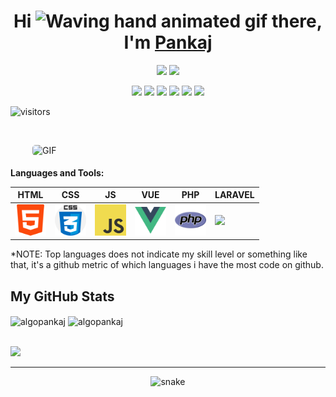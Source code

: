 
<!--
**tarikmanoar/tarikmanoar** is a ✨ _special_ ✨ repository because its `README.md` (this file) appears on your GitHub profile.

Here are some ideas to get you started:

- 🔭 I’m currently working on ...
- 🌱 I’m currently learning ...
- 👯 I’m looking to collaborate on ...
- 🤔 I’m looking for help with ...
- 💬 Ask me about ...
- 📫 How to reach me: ...
- 😄 Pronouns: ...
- ⚡ Fun fact: ...
-->





<h1 align="center" >Hi <img src="https://raw.githubusercontent.com/nixin72/nixin72/master/wave.gif" 
         alt="Waving hand animated gif"
         height="45"
                            width="45" /> there, I'm <a href="https://tarikmanoar.github.io"> Pankaj</a> </h1>
<div align="center">
<a href="mailto:pankaj21905@gmail.com"><img src="https://img.shields.io/badge/-Mail Me-D14836?style=flat&logo=Gmail&logoColor=white"/></a>
<a href="https://tarikmanoar.github.io/"><img src="https://img.shields.io/badge/Website-3b5998?style=flat-square&logo=google-chrome&logoColor=white"/></a>

<a href="https://www.linkedin.com/in/algopankaj/"><img src="https://img.shields.io/badge/-LinkedIn-blue?style=flat-square&logo=Linkedin&logoColor=white"/></a>
<a href="https://www.instagram.com/tarikmanoar/"><img src="https://img.shields.io/badge/-Instagram-E4405F?style=flat&logo=Instagram&logoColor=white"/></a>
<a href="https://twitter.com/tarikmanoar"><img src="https://img.shields.io/badge/-Twitter-1ca0f1?style=flat-square&labelColor=1ca0f1&logo=twitter&logoColor=white"/></a>
<a href="https://gitlab.com/tarikmanoar"><img src="https://img.shields.io/badge/-GitLab-F29111?style=flat-square&labelColor=F29111&logo=gitlab&logoColor=white"/></a>
<a href="https://join.skype.com/invite/nt605IiAh0N5"><img src="https://img.shields.io/badge/-Skype-00aff0?style=flat&logo=skype&logoColor=white"/></a>
<a href="https://m.me/tarikmanoar"><img src="https://img.shields.io/badge/-Messenger-1877F2?style=flat&logo=messenger&logoColor=white"/></a>
</div>


![visitors](https://visitor-badge.laobi.icu/badge?page_id=algopankaj.tarikmanoar)

<br />

<p style="display: flex; justify-contect: space-between;">
<img style="border-radius: 5px; margin: 0 0 5px 35px;" alt="GIF" width="100%" src="relax.gif" />
</p>





**Languages and Tools:**  


 


 


|  HTML | CSS  |  JS | VUE  | PHP  |  LARAVEL |
|:-:|:-:|:-:|:-:|:-:|---|
|  <code><img height="50" src="icons/html5.png"></code> |  <code><img height="50" src="icons/css3.png"></code>  | <code><img height="50" src="icons/js.png"></code>  |  <code><img height="50" src="icons/vue.svg"></code> |  <code><img height="50" src="icons/php.png"></code> |  <code><img height="50" src="icons/laravel.ico"></code> |



*NOTE: Top languages does not indicate my skill level or something like that, it's a github metric of which languages i have the most code on github.
<!--
<a href="https://github.com/tarikmanoar" target="_blank">
  <img align="center" src="https://github-readme-stats.vercel.app/api/top-langs/?username=tarikmanoar&theme=radical" />
</a> 
<a href="https://github.com/tarikmanoar" target="_blank">
  <img align="center" src="https://github-readme-stats.vercel.app/api?username=tarikmanoar&show_icons=true&theme=radical&line_height=27" alt="Manoar's github stats" style="width: 685px;" />
</a>


<a href="https://github.com/algopankaj" target="_blank">
  <img align="center" src="https://github-readme-stats.vercel.app/api/pin/?username=algopankaj&repo=html&theme=radical" />
</a>    
<a href="https://github.com/algopankaj" target="_blank">
  <img align="center" src="https://github-readme-stats.vercel.app/api/pin/?username=algopankaj&repo=kajki&theme=radical" />
</a>
-->
<!--
| [![](https://github-readme-stats.vercel.app/api/top-langs/?username=tarikmanoar&theme=radical)](https://github.com/tarikmanoar, "Manoar's Github")  |  [![Tarik Manoar Github](https://github-readme-stats.vercel.app/api?username=tarikmanoar&show_icons=true&theme=radical&line_height=40 "Tarik Manoar Github")](https://github.com/tarikmanoar "Manoar's Github") |
| :------------: | :------------: |
-->

## My GitHub Stats
<div>
<img align="center" width="49%" src="https://github-readme-streak-stats.herokuapp.com/?user=algopankaj&theme=radical" alt="algopankaj" />
<img align="center" width="49%"  src="https://github-readme-stats.vercel.app/api?username=algopankaj&show_icons=true&locale=en&theme=radical" alt="algopankaj" />
</div>
<br>


![](https://activity-graph.herokuapp.com/graph?username=algopankaj&theme=redical)


<hr>

<p align="center">
  <img src="https://github.com/tarikmanoar/tarikmanoar/raw/output/github-contribution-grid-snake.svg" alt="snake"></center>
</p>

